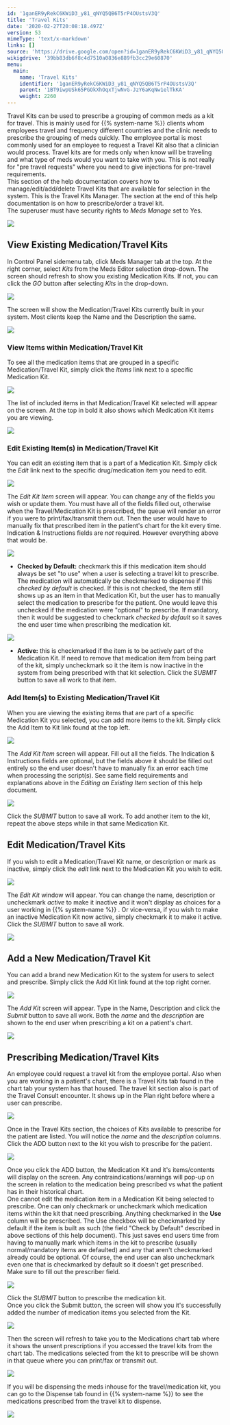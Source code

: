 ```yaml
---
id: '1ganER9yRekC6KWiD3_y81_qNYQ5QB6T5rP4OUstsV3Q'
title: 'Travel Kits'
date: '2020-02-27T20:08:18.497Z'
version: 53
mimeType: 'text/x-markdown'
links: []
source: 'https://drive.google.com/open?id=1ganER9yRekC6KWiD3_y81_qNYQ5QB6T5rP4OUstsV3Q'
wikigdrive: '39bb83db6f8c4d7510a0836e889fb3cc29e60870'
menu:
  main:
    name: 'Travel Kits'
    identifier: '1ganER9yRekC6KWiD3_y81_qNYQ5QB6T5rP4OUstsV3Q'
    parent: '1BT9iwpUSk65PGOkXhOqxTjwNvG-JzY6aKqNw1elTkKA'
    weight: 2260
---
```

Travel Kits can be used to prescribe a grouping of common meds as a kit for travel. This is mainly used for {{% system-name %}} clients whom employees travel and frequency different countries and the clinic needs to prescribe the grouping of meds quickly. The employee portal is most commonly used for an employee to request a Travel Kit also that a clinician would process. Travel kits are for meds only when know will be traveling and what type of meds would you want to take with you. This is not really for "pre travel requests" where you need to give injections for pre-travel requirements.  
This section of the help documentation covers how to manage/edit/add/delete Travel Kits that are available for selection in the system. This is the Travel Kits Manager. The section at the end of this help documentation is on how to prescribe/order a travel kit.  
The superuser must have security rights to *Meds Manage* set to Yes.
  
![](../travel-kits.assets/10000201000000EF000000218BF8348C9852CF32.png)  

  
## View Existing Medication/Travel Kits  
  
In Control Panel sidemenu tab, click Meds Manager tab at the top. At the right corner, select *Kits* from the Meds Editor selection drop-down. The screen should refresh to show you existing Medication Kits. If not, you can click the *GO* button after selecting *Kits* in the drop-down.
  
![](../travel-kits.assets/1000020100000552000001784E63AA0243101E59.png)  

The screen will show the Medication/Travel Kits currently built in your system. Most clients keep the Name and the Description the same.
  
![](../travel-kits.assets/10000201000004EB000000B3CE298A6450C225A0.png)  

  
### View Items within Medication/Travel Kit  
  
To see all the medication items that are grouped in a specific Medication/Travel Kit, simply click the *Items* link next to a specific Medication Kit.
  
![](../travel-kits.assets/10000201000004B00000009A116FF75CBC509D69.png)  

The list of included items in that Medication/Travel Kit selected will appear on the screen. At the top in bold it also shows which Medication Kit items you are viewing.
  
![](../travel-kits.assets/10000201000004D9000000EDDE39820B96B8CA68.png)  

  
### Edit Existing Item(s) in Medication/Travel Kit  
  
You can edit an existing item that is a part of a Medication Kit. Simply click the *Edit* link next to the specific drug/medication item you need to edit.
  
![](../travel-kits.assets/10000201000004C8000000FE32DA40399518D184.png)  

The *Edit Kit Item* screen will appear. You can change any of the fields you wish or update them. You must have all of the fields filled out, otherwise when the Travel/Medication Kit is prescribed, the queue will render an error if you were to print/fax/transmit them out. Then the user would have to manually fix that prescribed item in the patient's chart for the kit every time. Indication & Instructions fields are *not* required. However everything above that would be.
  
![](../travel-kits.assets/100002010000026B000001336D55C60AF2FF0EC6.png)  

* <strong>Checked by Default:</strong> checkmark this if this medication item should always be set "to use" when a user is selecting a travel kit to prescribe. The medication will automatically be checkmarked to dispense if this <em>checked by default</em> is checked. If this is not checked, the item still shows up as an item in that Medication Kit, but the user has to manually select the medication to prescribe for the patient. One would leave this unchecked if the medication were "optional" to prescribe. If mandatory, then it would be suggested to checkmark <em>checked by default</em> so it saves the end user time when prescribing the medication kit.
  
![](../travel-kits.assets/100002010000026B00000133F6ED27E447A3490E.png)  

* <strong>Active:</strong> this is checkmarked if the item is to be actively part of the Medication Kit. If need to remove that medication item from being part of the kit, simply uncheckmark so it the item is now inactive in the system from being prescribed with that kit selection.
Click the *SUBMIT* button to save all work to that item.
  
### Add Item(s) to Existing Medication/Travel Kit  
  
When you are viewing the existing items that are part of a specific Medication Kit you selected, you can add more items to the kit. Simply click the Add Item to Kit link found at the top left.
  
![](../travel-kits.assets/10000201000004C8000000FCFC7AC11D023BCAB2.png)  

The *Add Kit Item* screen will appear. Fill out all the fields. The Indication & Instructions fields are optional, but the fields above it should be filled out entirely so the end user doesn't have to manually fix an error each time when processing the script(s). See same field requirements and explanations above in the *Editing an Existing Item* section of this help document.
  
![](../travel-kits.assets/100002010000024C000001BF49C7CCCB9D82E089.png)  

Click the *SUBMIT* button to save all work. To add another item to the kit, repeat the above steps while in that same Medication Kit.
  
## Edit Medication/Travel Kits  
  
If you wish to edit a Medication/Travel Kit name, or description or mark as inactive, simply click the *edit* link next to the Medication Kit you wish to edit.
  
![](../travel-kits.assets/10000201000004C800000098EBA76A20F6BF959D.png)  

The *Edit Kit* window will appear. You can change the name, description or uncheckmark *active* to make it inactive and it won't display as choices for a user working in {{% system-name %}} . Or vice-versa, if you wish to make an inactive Medication Kit now active, simply checkmark it to make it active. Click the *SUBMIT* button to save all work.
  
![](../travel-kits.assets/1000020100000216000000EA08220B887739ADA4.png)  

  
## Add a New Medication/Travel Kit  
  
You can add a brand new Medication Kit to the system for users to select and prescribe. Simply click the Add Kit link found at the top right corner.
  
![](../travel-kits.assets/10000201000004EB000000B31E83DA926A25BBE3.png)  

The *Add Kit* screen will appear. Type in the Name, Description and click the *Submit* button to save all work. Both the *name* and the *description* are shown to the end user when prescribing a kit on a patient's chart.
  
![](../travel-kits.assets/1000020100000210000000E53CBF0DE940FAA827.png)  

  
## Prescribing Medication/Travel Kits  
  
An employee could request a travel kit from the employee portal. Also when you are working in a patient's chart, there is a Travel Kits tab found in the chart tab your system has that housed. The travel kit section also is part of the Travel Consult encounter. It shows up in the Plan right before where a user can prescribe.
  
![](../travel-kits.assets/100002010000033500000138F7CB7DBA25F3CDDB.png)  

Once in the Travel Kits section, the choices of Kits available to prescribe for the patient are listed. You will notice the *name* and the *description* columns. Click the ADD button next to the kit you wish to prescribe for the patient.
  
![](../travel-kits.assets/10000201000003B800000107F5DF3782676FB721.png)  

Once you click the ADD button, the Medication Kit and it's items/contents will display on the screen. Any contraindications/warnings will pop-up on the screen in relation to the medication being prescribed vs what the patient has in their historical chart.  
One cannot edit the medication item in a Medication Kit being selected to prescribe. One can only checkmark or uncheckmark which medication items within the kit that need prescribing. Anything checkmarked in the **Use** column will be prescribed. The Use checkbox will be checkmarked by default if the item is built as such (the field "Check by Default" described in above sections of this help document). This just saves end users time from having to manually mark which items in the kit to prescribe (usually normal/mandatory items are defaulted) and any that aren't checkmarked already could be optional. Of course, the end user can also uncheckmark even one that is checkmarked by default so it doesn't get prescribed.  
Make sure to fill out the prescriber field.
  
![](../travel-kits.assets/10000201000005230000014F228B6C75E841887A.png)  

Click the *SUBMIT* button to prescribe the medication kit.  
Once you click the Submit button, the screen will show you it's successfully added the number of medication items you selected from the Kit.
  
![](../travel-kits.assets/100002010000012C000000A7F0A5774349D40645.png)  

Then the screen will refresh to take you to the Medications chart tab where it shows the unsent prescriptions if you accessed the travel kits from the chart tab. The medications selected from the kit to prescribe will be shown in that queue where you can print/fax or transmit out.
  
![](../travel-kits.assets/10000201000004580000020EAAC6883A80BF1912.png)  

If you will be dispensing the meds inhouse for the travel/medication kit, you can go to the Dispense tab found in {{% system-name %}} to see the medications prescribed from the travel kit to dispense.
  
![](../travel-kits.assets/10000201000004D7000001B6C7216195D617A43B.png)  

